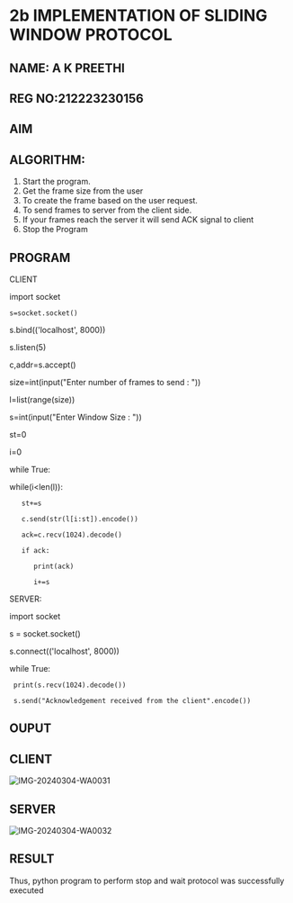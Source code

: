 # 2b IMPLEMENTATION OF SLIDING WINDOW PROTOCOL

## NAME: A K PREETHI
## REG NO:212223230156
## AIM
## ALGORITHM:
1. Start the program.
2. Get the frame size from the user
3. To create the frame based on the user request.
4. To send frames to server from the client side.
5. If your frames reach the server it will send ACK signal to client
6. Stop the Program
## PROGRAM

CLIENT

import socket

    s=socket.socket()

s.bind(('localhost', 8000))

s.listen(5)

c,addr=s.accept()

size=int(input("Enter number of frames to send : "))

l=list(range(size))

s=int(input("Enter Window Size : "))

st=0

i=0

while True:

   while(i<len(l)):
   
       st+=s
       
       c.send(str(l[i:st]).encode())
       
       ack=c.recv(1024).decode()
       
       if ack:
       
          print(ack)
          
          i+=s
          
SERVER:

import socket

s = socket.socket()

s.connect(('localhost', 8000))

while True:

     print(s.recv(1024).decode())
     
     s.send("Acknowledgement received from the client".encode())
## OUPUT
## CLIENT
![IMG-20240304-WA0031](https://github.com/PREETHI3312/2b_SLIDING_WINDOW_PROTOCOL/assets/151625222/9f01b659-3e45-464f-9b14-23e9afdda46d)
## SERVER
![IMG-20240304-WA0032](https://github.com/PREETHI3312/2b_SLIDING_WINDOW_PROTOCOL/assets/151625222/c865e671-179d-4b77-b954-ea2568ad2c6b)








## RESULT
Thus, python program to perform stop and wait protocol was successfully executed
